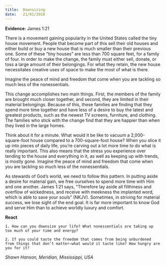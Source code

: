 ```yaml
---
title:  Downsizing
date:   21/01/2018
---
```


**Evidence**: James 1:21

There is a movement gaining popularity in the United States called the tiny house movement. People that become part of this sell their old houses and either build or buy a new house that is much smaller than their previous one. Some of these “tiny houses” are less than 700 square feet, for a family of four. In order to make the change, the family must either sell, donate, or toss a large amount of their belongings. For what they retain, the new house necessitates creative uses of space to make the most of what is there.

Imagine the peace of mind and freedom that come when you are tackling so much less of the nonessentials.

This change accomplishes two main things. First, the members of the family are brought much closer together, and second, they are limited in their material belongings. Because of this, these families are finding that they spend more time together and have less of a desire to buy the latest and greatest products, such as the newest TV screens, furniture, and clothing. The families who stick with the change find that they are happier than when they lived in the large homes.

Think about it for a minute. What would it be like to vacuum a 2,000-square-foot house compared to a 700-square-foot house? When you slice it up into pieces of daily life, you’re carving out a lot more time to do what is really important. This also means that the stress you experience over tending to the house and everything in it, as well as keeping up with trends, is mostly gone. Imagine the peace of mind and freedom that come when you are tackling so much less of the nonessentials.

As stewards of God’s world, we need to follow this pattern. In putting aside a desire for material gain, we free ourselves to spend more time with Him and one another. James 1:21 says, “Therefore lay aside all filthiness and overflow of wickedness, and receive with meekness the implanted word, which is able to save your souls” (NKJV). Sometimes, in striving for material success, we lose sight of the end goal. It is far more important to know God and serve Him than to achieve worldly luxury and comfort.

**React**

`1. How can you downsize your life? What nonessentials are taking up too much of your time and energy?`

`2. If you could taste the freedom that comes from being unburdened from things that don’t matter—what would it taste like? How hungry are you for it?`

_Shawn Hanson, Meridian, Mississippi, USA_